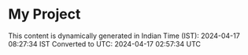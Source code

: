 # My Project

This content is dynamically generated in Indian Time (IST): 2024-04-17 08:27:34 IST
Converted to UTC: 2024-04-17 02:57:34 UTC
